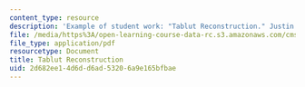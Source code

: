 ```yaml
---
content_type: resource
description: 'Example of student work: "Tablut Reconstruction." Justin Moe.'
file: /media/https%3A/open-learning-course-data-rc.s3.amazonaws.com/cms-608-game-design-spring-2008/2d682ee14d6dd6ad53206a9e165bfbae_moe1.pdf
file_type: application/pdf
resourcetype: Document
title: Tablut Reconstruction
uid: 2d682ee1-4d6d-d6ad-5320-6a9e165bfbae
---
```

